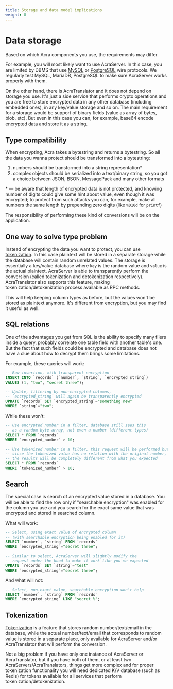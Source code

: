 ```yaml
---
title: Storage and data model implications
weight: 8
---
```


# Data storage

Based on which Acra components you use, the requirements may differ.

For example, you will most likely want to use AcraServer.
In this case, you are limited by DBMS that use [MySQL](https://dev.mysql.com/doc/internals/en/client-server-protocol.html)
or [PostgreSQL](https://www.postgresql.org/docs/current/protocol.html) wire protocols.
We regularly test MySQL, MariaDB, PostgreSQL to make sure AcraServer works properly with them.

On the other hand, there is AcraTranslator and it does not depend on storage you use.
It's just a side service that performs crypto operations and you are free to store encrypted data in
any other database (including embedded ones), in any key/value storage and so on.
The main requirement for a storage would be support of binary fields (value as array of bytes, blob, etc).
But even in this case you can, for example, base64 encode encrypted data and store it as a string.

## Type compatibility

When encrypting, Acra takes a bytestring and returns a bytestring.
So all the data you wanna protect should be transformed into a bytestring:
1) numbers should be transformed into a string representation\*
2) complex objects should be serialized into a text/binary string, so you got a choice
   between JSON, BSON, MessagePack and many other formats

\* — be aware that length of encrypted data is not protected, and knowing number of digits
could give some hint about value, even though it was encrypted;
to protect from such attacks you can, for example, make all numbers the same length by prepending zero digits
(like `%010d` for `printf`)

The responsibility of performing these kind of conversions will be on the application.

## One way to solve type problem

Instead of encrypting the data you want to protect,
you can use [tokenization](/acra/security-controls/tokenization/).
In this case plaintext will be stored in a separate storage while the database will contain random unrelated values.
The storage is essentially a key/value database where `key` is the random value and `value` is the actual plaintext.
AcraServer is able to transparently perform the conversion (called tokenization and detokenization respectively).
AcraTranslator also supports this feature, making tokenization/detokenization process available as RPC methods.

This will help keeping column types as before, but the values won't be stored as plaintext anymore.
It's different from encryption, but you may find it useful as well.

## SQL relations

One of the advantages you get from SQL is the ability to specify many filers inside a query,
probably correlate one table field with another table's one.
But the fact that such fields could be encrypted and database does not have a clue about how to decrypt them brings some limitations.

For example, these queries will work:
```sql
-- Row insertion, with transparent encryption
INSERT INTO `records` (`number`, `string`, `encrypted_string`)
VALUES (1, "two", "secret three");

-- Update, filtering by non-encrypted columns,
-- `encrypted_string` will again be transparently encrypted
UPDATE `records` SET `encrypted_string`="something new"
WHERE `string`="two";
```

While these won't:
```sql
-- Use encrypted number in a filter, database still sees this
-- as a random byte array, not even a number (different types)
SELECT * FROM `records`
WHERE `encrypted_number` > 10;

-- Use tokenized number in a filter, this request will be performed but
-- since the tokenized value has no relation with the original number,
-- the results will be completely different from what you expected
SELECT * FROM `records`
WHERE `tokenized_number` > 10;
```

## Search

The special case is search of an encrypted value stored in a database.
You will be able to find the row only if "searchable encryption" was enabled for the column you use
and you search for the exact same value that was encrypted and stored in searched column.

What will work:
```sql
-- Select, using exact value of encrypted column
-- (with searchable encryption being enabled for it)
SELECT `number`, `string` FROM `records`
WHERE `encrypted_string`="secret three";

-- Similar to select, AcraServer will slightly modify the
-- request under the hood to make it work like you've expected
UPDATE `records` SET `string`="test"
WHERE `encrypted_string`="secret three";
```

And what will not:
```sql
-- Select, non-exact value, searchable encryption won't help
SELECT `number`, `string` FROM `records`
WHERE `encrypted_string` LIKE "secret %";
```

## Tokenization

[Tokenization](/acra/security-controls/tokenization/) is a feature that stores random number/text/email in the database,
while the actual number/text/email that corresponds to random value is stored in a separate place,
only available for AcraServer and/or AcraTranslator that will perform the conversion.

Not a big problem if you have only one instance of AcraServer or AcraTranslator, but if you have both of them,
or at least two AcraServers/AcraTranslators, things get more complex and for proper tokenization functionality
you will need dedicated K/V database (such as Redis) for tokens available for all services that perform tokenization/detokenization.
